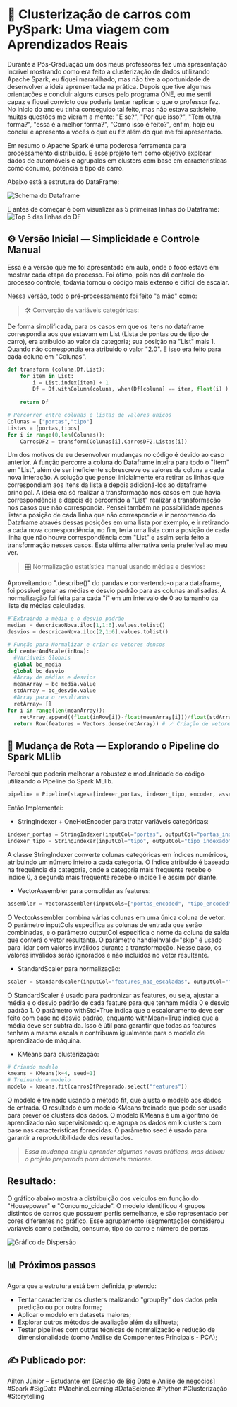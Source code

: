 # 🚗 Clusterização de carros com PySpark: Uma viagem com Aprendizados Reais

Durante a Pós-Graduação um dos meus professores fez uma apresentação incrivel mostrando como era feito a clusterização de dados utilizando Apache Spark, eu fiquei maravilhado, mas não tive a oportunidade de desenvolver a ideia aprensentada na prática. Depois que tive algumas orientações e concluir alguns cursos pelo programa ONE, eu me senti capaz e fiquei convicto que poderia tentar replicar o que o professor fez. No inicio do ano eu tinha conseguido tal feito, mas não estava satisfeito, muitas questões me vieram a mente: "E se?", "Por que isso?", "Tem outra forma?", "essa é a melhor forma?", "Como isso é feito?", enfim, hoje eu conclui e apresento a vocês o que eu fiz além do que me foi apresentado.

Em resumo o Apache Spark é uma poderosa ferramenta para processamento distribuido. E esse projeto tem como objetivo explorar dados de automóveis e agrupalos em clusters com base em caracteristicas como conumo, potência e tipo de carro.

Abaixo está a estrutura do DataFrame:

![Schema do Dataframe](https://github.com/user-attachments/assets/c67800f9-11fd-4be7-9cc1-8cb3504509b4)

E antes de começar é bom visualizar as 5 primeiras linhas do Dataframe:
![Top 5 das linhas do DF](https://github.com/user-attachments/assets/6c3ba80d-035e-41f4-bc19-a0d168a6407f)


## ⚙️ Versão Inicial — Simplicidade e Controle Manual
Essa é a versão que me foi apresentado em aula, onde o foco estava em mostrar cada etapa do processo. Foi ótimo, pois nos dá controle do processo controle, todavia tornou o código mais extenso e difícil de escalar.

Nessa versão, todo o pré-processamento foi feito "a mão" como:
> 🛠️ Converção de variáveis categóricas:
<p>De forma simplificada, para os casos em que os itens no dataframe correspondia aos que estavam em List (Lista de pontas ou de tipo de carro), era atribuido ao valor da categoria; sua posição na "List" mais 1. Quando não correspondia era atribuido o valor "2.0". E isso era feito para cada coluna em "Colunas".</p>

~~~python
def transform (coluna,Df,List):
    for item in List:
        i = List.index(item) + 1
        Df = Df.withColumn(coluna, when(Df[coluna] == item, float(i) ).otherwise(2.0))
        
    return Df

# Percorrer entre colunas e listas de valores unicos
Colunas = ["portas","tipo"]
Listas = [portas,tipos]
for i in range(0,len(Colunas)):
    CarrosDF2 = transform(Colunas[i],CarrosDF2,Listas[i])
~~~
Um dos motivos de eu desenvolver mudanças no código é devido ao caso anterior. A função percorre a coluna do Dataframe inteira para todo o "Item" em "List", além de ser ineficiente sobrescreve os valores da coluna a cada nova interação. A solução que pensei inicialmente era retirar as linhas que correspondiam aos itens da lista e depois adicioná-los ao dataframe principal. A ideia era só realizar a transformação nos casos em que havia correspondência e depois de percorrido a "List" realizar a transformação nos casos que não correspondia. Pensei também na possibilidade apenas listar a posição de cada linha que não correspondia e ir percorrendo do Dataframe através dessas posições em uma lista por exemplo, e ir retirando a cada nova correspondência, no fim, teria uma lista com a posição de cada linha que não houve correspondência com "List" e assim seria feito a transformação nesses casos. Esta ultima alternativa seria preferível ao meu ver.
> 🎛️ Normalização estatística manual usando médias e desvios:
<p>Aproveitando o ".describe()" do pandas e convertendo-o para dataframe, foi possivel gerar as médias e desvio padrão para as colunas analisadas. A normalização foi feita para cada "i" em um intervalo de 0 ao tamanho da lista de médias calculadas.</p>

~~~python
#💉Extraindo a média e o desvio padrão
medias = descricaoNova.iloc[1,1:6].values.tolist()
desvios = descricaoNova.iloc[2,1:6].values.tolist()
~~~

~~~python
# Função para Normalizar e criar os vetores densos
def centerAndScale(inRow):
  #Variáveis Globais
  global bc_media
  global bc_desvio
  #Array de médias e desvios
  meanArray = bc_media.value
  stdArray = bc_desvio.value
  #Array para o resultados
  retArray= []
for i in range(len(meanArray)):
    retArray.append((float(inRow[i])-float(meanArray[i]))/float(stdArray[i])) # 🎛️ Normalização
  return Row(features = Vectors.dense(retArray)) # 🪄 Criação de vetores densos com Vectors.dense:
~~~
## 🔁 Mudança de Rota — Explorando o Pipeline do Spark MLlib

Percebi que poderia melhorar a robustez e modularidade do código utilizando o Pipeline do Spark MLlib.

~~~python
pipeline = Pipeline(stages=[indexer_portas, indexer_tipo, encoder, assembler, scaler])
~~~

Então Implementei:

* StringIndexer + OneHotEncoder para tratar variáveis categóricas:
~~~python
indexer_portas = StringIndexer(inputCol="portas", outputCol="portas_indexadas")
indexer_tipo = StringIndexer(inputCol="tipo", outputCol="tipo_indexado")
~~~
A classe StringIndexer converte colunas categóricas em índices numéricos, atribuindo um número inteiro a cada categoria.
O índice atribuído é baseado na frequência da categoria, onde a categoria mais frequente recebe o índice 0, a segunda mais frequente recebe o índice 1 e assim por diante.
* VectorAssembler para consolidar as features:

~~~python
assembler = VectorAssembler(inputCols=["portas_encoded", "tipo_encoded", "horsepowerf", "rpmf", "consumo_cidadef"], outputCol="features_nao_escaladas")
~~~

O VectorAssembler combina várias colunas em uma única coluna de vetor.
O parâmetro inputCols especifica as colunas de entrada que serão combinadas, e o parâmetro outputCol especifica o nome da coluna de saída que conterá o vetor resultante.
O parâmetro handleInvalid="skip" é usado para lidar com valores inválidos durante a transformação. Nesse caso, os valores inválidos serão ignorados e não incluídos no vetor resultante.

* StandardScaler para normalização:
  
~~~python
scaler = StandardScaler(inputCol="features_nao_escaladas", outputCol="features", withStd=True, withMean=True)
~~~

O StandardScaler é usado para padronizar as features, ou seja, ajustar a média e o desvio padrão de cada feature para que tenham média 0 e desvio padrão 1.
O parâmetro withStd=True indica que o escalonamento deve ser feito com base no desvio padrão, enquanto withMean=True indica que a média deve ser subtraída.
Isso é útil para garantir que todas as features tenham a mesma escala e contribuam igualmente para o modelo de aprendizado de máquina.

* KMeans para clusterização:
~~~python
# Criando modelo
kmeans = KMeans(k=4, seed=1)
# Treinando o modelo
modelo = kmeans.fit(carrosDfPreparado.select("features"))
~~~

O modelo é treinado usando o método fit, que ajusta o modelo aos dados de entrada. O resultado é um modelo KMeans treinado que pode ser usado para prever os clusters dos dados.
O modelo KMeans é um algoritmo de aprendizado não supervisionado que agrupa os dados em k clusters com base nas características fornecidas.
O parâmetro seed é usado para garantir a reprodutibilidade dos resultados.

> *Essa mudança exigiu aprender algumas novas práticas, mas deixou o projeto preparado para datasets maiores.*

## Resultado:
O gráfico abaixo mostra a distribuição dos veiculos em função do "Housepower" e "Concumo_cidade". O modelo identificou 4 grupos distintos de carros que possuem perfis semelhante, e são representado por cores diferentes no gráfico. Esse agrupamento (segmentação) considerou variáveis como potência, consumo, tipo do carro e número de portas.

![Gráfico de Dispersão](https://github.com/user-attachments/assets/a377788c-d770-48a9-864d-16e3ef96737b)

## 📊 Próximos passos
Agora que a estrutura está bem definida, pretendo:

* Tentar caracterizar os clusters realizando "groupBy" dos dados pela predição ou por outra forma;
* Aplicar o modelo em datasets maiores;
* Explorar outros métodos de avaliação além da silhueta;
* Testar pipelines com outras técnicas de normalização e redução de dimensionalidade (como Análise de Componentes Principais - PCA);

## ✍️ Publicado por:
Ailton Júnior – Estudante em [Gestão de Big Data e Anlise de negocios]
#Spark #BigData #MachineLearning #DataScience #Python #Clusterização #Storytelling
